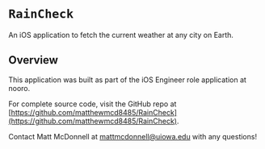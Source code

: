 # ``RainCheck``

An iOS application to fetch the current weather at any city on Earth.

## Overview

This application was built as part of the iOS Engineer role application at nooro. 

For complete source code, visit the GitHub repo at [https://github.com/matthewmcd8485/RainCheck](https://github.com/matthewmcd8485/RainCheck).

Contact Matt McDonnell at [mattmcdonnell@uiowa.edu](mailto:mattmcdonnell@uiowa.edu) with any questions!

